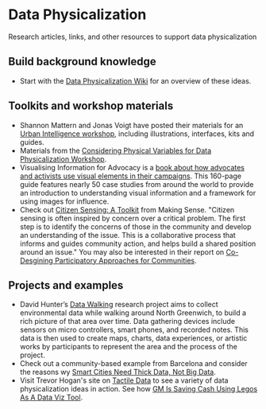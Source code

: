 # Data Physicalization
Research articles, links, and other resources to support data physicalization

## Build background knowledge
* Start with the [Data Physicalization Wiki](http://dataphys.org/wiki/Data_Physicalization) for an overview of these ideas.

## Toolkits and workshop materials
* Shannon Mattern and Jonas Voigt have posted their materials for an [Urban Intelligence workshop](http://www.wordsinspace.net/urbanintel/spring2018/portfolio/march-14-observing-operationalizing-spatial-intelligences-ii-illustrations-interfaces-kits-guides/), including illustrations, interfaces, kits and guides. 
* Materials from the [Considering Physical Variables for Data Physicalization Workshop](https://data-physicalisation.github.io/).
* Visualising Information for Advocacy is a [book about how advocates and activists use visual elements in their campaigns](https://visualisingadvocacy.org/). This 160-page guide features nearly 50 case studies from around the world to provide an introduction to understanding visual information and a framework for using images for influence.
* Check out [Citizen Sensing: A Toolkit](https://making-sense.eu/wp-content/uploads/2018/01/Citizen-Sensing-A-Toolkit.pdf) from Making Sense. "Citizen sensing is often inspired by concern over a critical problem. The first step is to identify the concerns of those in the community and develop an understanding of the issue. This is a collaborative process that informs and guides community action, and helps build a shared position around an issue." You may also be interested in their report on [Co-Desgining Participatory Approaches for Communities](http://publications.jrc.ec.europa.eu/repository/bitstream/JRC110752/jrc110752_makingsense_d42_co-designingparticipatoryapproachesforcommunities.pdf).

## Projects and examples
* David Hunter’s [Data Walking](http://www.corruptedfiles.org.uk/portfolio/data-walking/) research project aims to collect environmental data while walking around North Greenwich, to build a rich picture of that area over time. Data gathering devices include sensors on micro controllers, smart phones, and recorded notes. This data is then used to create maps, charts, data experiences, or artistic works by participants to represent the area and the process of the project.
* Check out a community-based example from Barcelona and consider the reasons wy [Smart Cities Need Thick Data, Not Big Data](https://www.researchgate.net/profile/Adrian_Smith15/publication/326849902_Smart_cities_need_thick_data_not_big_data/links/5b8651bd92851c1e12390bb0/Smart-cities-need-thick-data-not-big-data.pdf?origin=publication_detail). 
* Visit Trevor Hogan's site on [Tactile Data](http://tactiledata.net/) to see a variety of data physicalization ideas in action.
See how [GM Is Saving Cash Using Legos As A Data Viz Tool](https://www.fastcompany.com/1669468/how-gm-is-saving-cash-using-legos-as-a-data-viz-tool).

